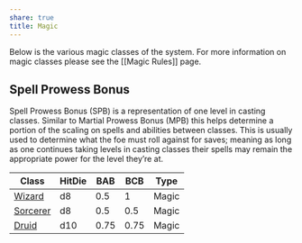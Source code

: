 ```yaml
---
share: true
title: Magic
---
```


Below is the various magic classes of the system. For more information on magic classes please see the [[Magic Rules]] page.

## Spell Prowess Bonus

Spell Prowess Bonus (SPB) is a representation of one level in casting classes. Similar to Martial Prowess Bonus (MPB) this helps determine a portion of the scaling on spells and abilities between classes. This is usually used to determine what the foe must roll against for saves; meaning as long as one continues taking levels in casting classes their spells may remain the appropriate power for the level they’re at.

| Class                               | HitDie | BAB  | BCB  | Type  |
| ----------------------------------- | ------ | ---- | ---- | ----- |
| [Wizard](/Classes/Magic/Wizard)     | d8     | 0.5  | 1    | Magic |
| [Sorcerer](/Classes/Magic/Sorcerer) | d8     | 0.5  | 0.5  | Magic |
| [Druid](/Classes/Magic/Druid)       | d10    | 0.75 | 0.75 | Magic |
